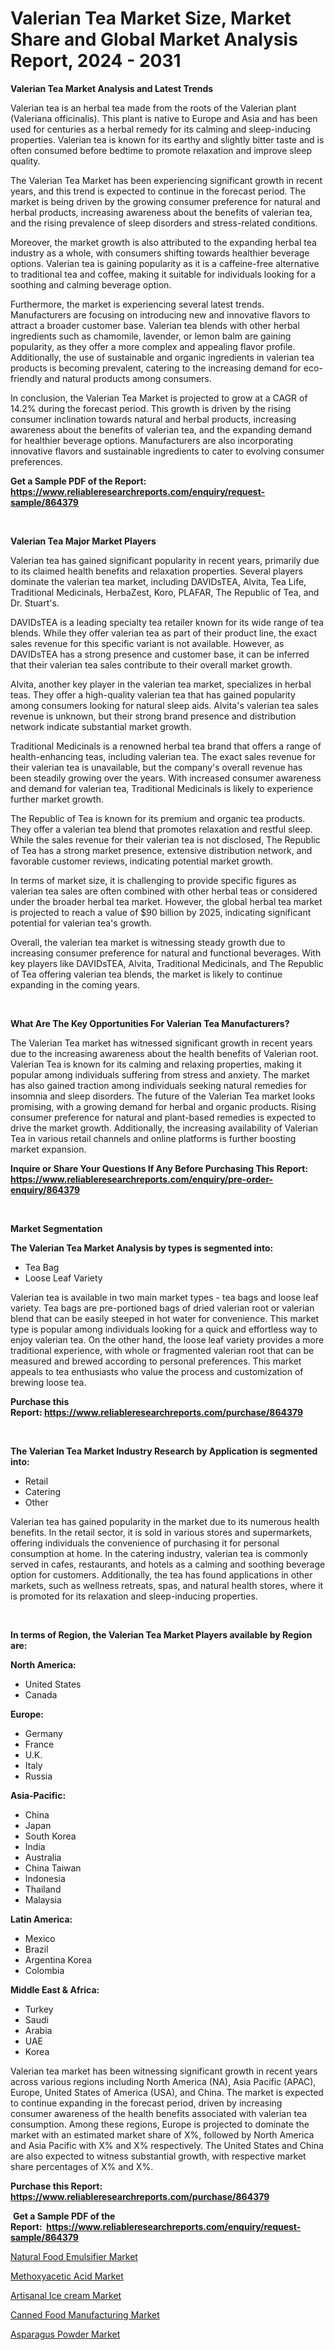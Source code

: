 <p><h1>Valerian Tea Market Size, Market Share and Global Market Analysis Report, 2024 - 2031</h1></p><p><strong>Valerian Tea Market Analysis and Latest Trends</strong></p>
<p><p>Valerian tea is an herbal tea made from the roots of the Valerian plant (Valeriana officinalis). This plant is native to Europe and Asia and has been used for centuries as a herbal remedy for its calming and sleep-inducing properties. Valerian tea is known for its earthy and slightly bitter taste and is often consumed before bedtime to promote relaxation and improve sleep quality.</p><p>The Valerian Tea Market has been experiencing significant growth in recent years, and this trend is expected to continue in the forecast period. The market is being driven by the growing consumer preference for natural and herbal products, increasing awareness about the benefits of valerian tea, and the rising prevalence of sleep disorders and stress-related conditions.</p><p>Moreover, the market growth is also attributed to the expanding herbal tea industry as a whole, with consumers shifting towards healthier beverage options. Valerian tea is gaining popularity as it is a caffeine-free alternative to traditional tea and coffee, making it suitable for individuals looking for a soothing and calming beverage option.</p><p>Furthermore, the market is experiencing several latest trends. Manufacturers are focusing on introducing new and innovative flavors to attract a broader customer base. Valerian tea blends with other herbal ingredients such as chamomile, lavender, or lemon balm are gaining popularity, as they offer a more complex and appealing flavor profile. Additionally, the use of sustainable and organic ingredients in valerian tea products is becoming prevalent, catering to the increasing demand for eco-friendly and natural products among consumers.</p><p>In conclusion, the Valerian Tea Market is projected to grow at a CAGR of 14.2% during the forecast period. This growth is driven by the rising consumer inclination towards natural and herbal products, increasing awareness about the benefits of valerian tea, and the expanding demand for healthier beverage options. Manufacturers are also incorporating innovative flavors and sustainable ingredients to cater to evolving consumer preferences.</p></p>
<p><strong>Get a Sample PDF of the Report:&nbsp; <a href="https://www.reliableresearchreports.com/enquiry/request-sample/864379">https://www.reliableresearchreports.com/enquiry/request-sample/864379</a></strong></p>
<p>&nbsp;</p>
<p><strong>Valerian Tea Major Market Players</strong></p>
<p><p>Valerian tea has gained significant popularity in recent years, primarily due to its claimed health benefits and relaxation properties. Several players dominate the valerian tea market, including DAVIDsTEA, Alvita, Tea Life, Traditional Medicinals, HerbaZest, Koro, PLAFAR, The Republic of Tea, and Dr. Stuart's.</p><p>DAVIDsTEA is a leading specialty tea retailer known for its wide range of tea blends. While they offer valerian tea as part of their product line, the exact sales revenue for this specific variant is not available. However, as DAVIDsTEA has a strong presence and customer base, it can be inferred that their valerian tea sales contribute to their overall market growth.</p><p>Alvita, another key player in the valerian tea market, specializes in herbal teas. They offer a high-quality valerian tea that has gained popularity among consumers looking for natural sleep aids. Alvita's valerian tea sales revenue is unknown, but their strong brand presence and distribution network indicate substantial market growth.</p><p>Traditional Medicinals is a renowned herbal tea brand that offers a range of health-enhancing teas, including valerian tea. The exact sales revenue for their valerian tea is unavailable, but the company's overall revenue has been steadily growing over the years. With increased consumer awareness and demand for valerian tea, Traditional Medicinals is likely to experience further market growth.</p><p>The Republic of Tea is known for its premium and organic tea products. They offer a valerian tea blend that promotes relaxation and restful sleep. While the sales revenue for their valerian tea is not disclosed, The Republic of Tea has a strong market presence, extensive distribution network, and favorable customer reviews, indicating potential market growth.</p><p>In terms of market size, it is challenging to provide specific figures as valerian tea sales are often combined with other herbal teas or considered under the broader herbal tea market. However, the global herbal tea market is projected to reach a value of $90 billion by 2025, indicating significant potential for valerian tea's growth.</p><p>Overall, the valerian tea market is witnessing steady growth due to increasing consumer preference for natural and functional beverages. With key players like DAVIDsTEA, Alvita, Traditional Medicinals, and The Republic of Tea offering valerian tea blends, the market is likely to continue expanding in the coming years.</p></p>
<p>&nbsp;</p>
<p><strong>What Are The Key Opportunities For Valerian Tea Manufacturers?</strong></p>
<p><p>The Valerian Tea market has witnessed significant growth in recent years due to the increasing awareness about the health benefits of Valerian root. Valerian Tea is known for its calming and relaxing properties, making it popular among individuals suffering from stress and anxiety. The market has also gained traction among individuals seeking natural remedies for insomnia and sleep disorders. The future of the Valerian Tea market looks promising, with a growing demand for herbal and organic products. Rising consumer preference for natural and plant-based remedies is expected to drive the market growth. Additionally, the increasing availability of Valerian Tea in various retail channels and online platforms is further boosting market expansion.</p></p>
<p><strong>Inquire or Share Your Questions If Any Before Purchasing This Report: <a href="https://www.reliableresearchreports.com/enquiry/pre-order-enquiry/864379">https://www.reliableresearchreports.com/enquiry/pre-order-enquiry/864379</a></strong></p>
<p>&nbsp;</p>
<p><strong>Market Segmentation</strong></p>
<p><strong>The Valerian Tea Market Analysis by types is segmented into:</strong></p>
<p><ul><li>Tea Bag</li><li>Loose Leaf Variety</li></ul></p>
<p><p>Valerian tea is available in two main market types - tea bags and loose leaf variety. Tea bags are pre-portioned bags of dried valerian root or valerian blend that can be easily steeped in hot water for convenience. This market type is popular among individuals looking for a quick and effortless way to enjoy valerian tea. On the other hand, the loose leaf variety provides a more traditional experience, with whole or fragmented valerian root that can be measured and brewed according to personal preferences. This market appeals to tea enthusiasts who value the process and customization of brewing loose tea.</p></p>
<p><strong>Purchase this Report:&nbsp;<a href="https://www.reliableresearchreports.com/purchase/864379">https://www.reliableresearchreports.com/purchase/864379</a></strong></p>
<p>&nbsp;</p>
<p><strong>The Valerian Tea Market Industry Research by Application is segmented into:</strong></p>
<p><ul><li>Retail</li><li>Catering</li><li>Other</li></ul></p>
<p><p>Valerian tea has gained popularity in the market due to its numerous health benefits. In the retail sector, it is sold in various stores and supermarkets, offering individuals the convenience of purchasing it for personal consumption at home. In the catering industry, valerian tea is commonly served in cafes, restaurants, and hotels as a calming and soothing beverage option for customers. Additionally, the tea has found applications in other markets, such as wellness retreats, spas, and natural health stores, where it is promoted for its relaxation and sleep-inducing properties.</p></p>
<p>&nbsp;</p>
<p><strong>In terms of Region, the Valerian Tea Market Players available by Region are:</strong></p>
<p>
    <p> <strong> North America: </strong>
        <ul>
            <li>United States</li>
            <li>Canada</li>
        </ul>
        </p> 
    <p> <strong> Europe: </strong>
        <ul>
            <li>Germany</li>
            <li>France</li>
            <li>U.K.</li>
            <li>Italy</li>
            <li>Russia</li>
        </ul>
        </p> 
    <p> <strong> Asia-Pacific: </strong>
        <ul>
            <li>China</li>
            <li>Japan</li>
            <li>South Korea</li>
            <li>India</li>
            <li>Australia</li>
            <li>China Taiwan</li>
            <li>Indonesia</li>
            <li>Thailand</li>
            <li>Malaysia</li>
        </ul>
        </p> 
    <p> <strong> Latin America: </strong>
        <ul>
            <li>Mexico</li>
            <li>Brazil</li>
            <li>Argentina Korea</li>
            <li>Colombia</li>
        </ul>
        </p> 
    <p> <strong> Middle East & Africa: </strong>
        <ul>
            <li>Turkey</li>
            <li>Saudi</li>
            <li>Arabia</li>
            <li>UAE</li>
            <li>Korea</li>
        </ul>
    </p>
    </p>
<p><p>Valerian tea market has been witnessing significant growth in recent years across various regions including North America (NA), Asia Pacific (APAC), Europe, United States of America (USA), and China. The market is expected to continue expanding in the forecast period, driven by increasing consumer awareness of the health benefits associated with valerian tea consumption. Among these regions, Europe is projected to dominate the market with an estimated market share of X%, followed by North America and Asia Pacific with X% and X% respectively. The United States and China are also expected to witness substantial growth, with respective market share percentages of X% and X%.</p></p>
<p><strong>Purchase this Report: <a href="https://www.reliableresearchreports.com/purchase/864379">https://www.reliableresearchreports.com/purchase/864379</a></strong></p>
<p>&nbsp;<strong>Get a Sample PDF of the Report:&nbsp;&nbsp;<a href="https://www.reliableresearchreports.com/enquiry/request-sample/864379">https://www.reliableresearchreports.com/enquiry/request-sample/864379</a></strong></p>
<p><strong></strong></p>
<p><p><a href="https://github.com/JameTravis/Market-Research-Report-List-3/blob/main/natural-food-emulsifier-market.md">Natural Food Emulsifier Market</a></p><p><a href="https://github.com/RichRobinson5/Market-Research-Report-List-3/blob/main/methoxyacetic-acid-market.md">Methoxyacetic Acid Market</a></p><p><a href="https://github.com/Triciasol/Market-Research-Report-List-1/blob/main/artisanal-ice-cream-market.md">Artisanal Ice cream Market</a></p><p><a href="https://github.com/jhcraigie/Market-Research-Report-List-1/blob/main/canned-food-manufacturing-market.md">Canned Food Manufacturing Market</a></p><p><a href="https://github.com/chartsaturn/Market-Research-Report-List-1/blob/main/asparagus-powder-market.md">Asparagus Powder Market</a></p></p>